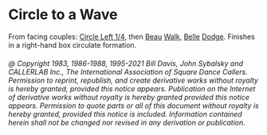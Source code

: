 
# Circle to a Wave

From facing couples: [Circle Left 1/4](../b1/circle.md),
then [Beau](../a1/belles_and_beaus.md)
[Walk](../ms/walk_and_dodge.md),
[Belle](../a1/belles_and_beaus.md)
[Dodge](../ms/walk_and_dodge.md).
Finishes in a right-hand box circulate formation.

###### @ Copyright 1983, 1986-1988, 1995-2021 Bill Davis, John Sybalsky and CALLERLAB Inc., The International Association of Square Dance Callers. Permission to reprint, republish, and create derivative works without royalty is hereby granted, provided this notice appears. Publication on the Internet of derivative works without royalty is hereby granted provided this notice appears. Permission to quote parts or all of this document without royalty is hereby granted, provided this notice is included. Information contained herein shall not be changed nor revised in any derivation or publication.
